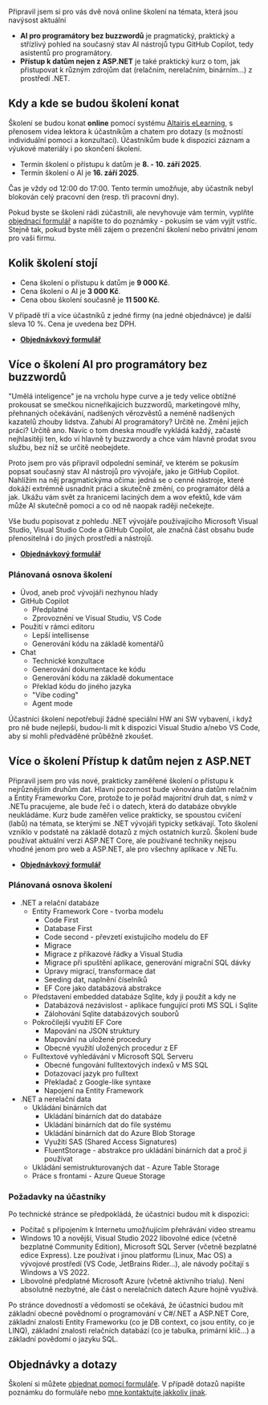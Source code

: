 <!-- dcterms:title = AI pro programátory bez buzzwordů a Přístup k datům nejen z ASP.NET Core - pozvánka -->
<!-- dcterms:abstract = Připravil jsem pro vás dvě nové, prakticky zaměřená online školení o přístupu k datům a AI pro programátory. -->
<!-- dcterms:creator = Michal Altair Valášek -->
<!-- x4w:pictureUrl = /perex-pictures/20250427-data.jpg -->
<!-- x4w:pictureWidth = 150 -->
<!-- x4w:pictureHeight = 150 -->
<!-- x4w:coverUrl = /cover-pictures/20250427-data.jpg -->
<!-- x4w:category = Akce a události -->
<!-- x4w:category = IT -->
<!-- dcterms:date = 2025-08-12 -->

Připravil jsem si pro vás dvě nová online školení na témata, která jsou navýsost aktuální

* **AI pro programátory bez buzzwordů** je pragmatický, praktický a střízlivý pohled na současný stav AI nástrojů typu GitHub Copilot, tedy asistentů pro programátory. 
* **Přístup k datům nejen z ASP.NET** je také praktický kurz o tom, jak přistupovat k různým zdrojům dat (relačním, nerelačním, binárním...) z prostředí .NET.

## Kdy a kde se budou školení konat

Školení se budou konat **online** pomocí systému [Altairis eLearning](https://elearning.altairis.cz), s přenosem videa lektora k účastníkům a chatem pro dotazy (s možností individuální pomoci a konzultací). Účastníkům bude k dispozici záznam a výukové materiály i po skončení školení.

* Termín školení o přístupu k datům je **8. - 10. září 2025**.
* Termín školení o AI je **16. září 2025**.

Čas je vždy od 12:00 do 17:00. Tento termín umožňuje, aby účastník nebyl blokován celý pracovní den (resp. tři pracovní dny). 

Pokud byste se školení rádi zúčastnili, ale nevyhovuje vám termín, vyplňte [objednací formulář](https://forms.office.com/r/bvnEsCWBd3) a napište to do poznámky - pokusím se vám vyjít vstříc. Stejně tak, pokud byste měli zájem o prezenční školení nebo privátní jenom pro vaši firmu.

## Kolik školení stojí

* Cena školení o přístupu k datům je **9 000 Kč**. 
* Cena školení o AI je **3 000 Kč**.
* Cena obou školení současně je **11 500 Kč**.

V případě tří a více účastníků z jedné firmy (na jedné objednávce) je další sleva 10 %. Cena je uvedena bez DPH.

* **[Objednávkový formulář](https://forms.office.com/r/bvnEsCWBd3)**

## Více o školení AI pro programátory bez buzzwordů

"Umělá inteligence" je na vrcholu hype curve a je tedy velice obtížné prokousat se smečkou nicneříkajících buzzwordů, marketingové mlhy, přehnaných očekávání, nadšených věrozvěstů a neméně nadšených kazatelů zhouby lidstva. Zahubí AI programátory? Určitě ne. Změní jejich práci? Určitě ano. Navíc o tom dneska moudře vykládá každý, začasté nejhlasitěji ten, kdo ví hlavně ty buzzwordy a chce vám hlavně prodat svou službu, bez níž se určitě neobejdete.

Proto jsem pro vás připravil odpolední seminář, ve kterém se pokusím popsat současný stav AI nástrojů pro vývojáře, jako je GitHub Copilot. Nahlížím na něj pragmatickýma očima: jedná se o cenné nástroje, které dokáží extrémně usnadnit práci a skutečně změní, co programátor dělá a jak. Ukážu vám svět za hranicemi laciných dem a wov efektů, kde vám může AI skutečně pomoci a co od ně naopak raději nečekejte.

Vše budu popisovat z pohledu .NET vývojáře používajícího Microsoft Visual Studio, Visual Studio Code a GitHub Copilot, ale značná část obsahu bude přenositelná i do jiných prostředí a nástrojů.

* **[Objednávkový formulář](https://forms.office.com/r/bvnEsCWBd3)**

### Plánovaná osnova školení

* Úvod, aneb proč vývojáři nezhynou hlady
* GitHub Copilot
    * Předplatné
    * Zprovoznění ve Visual Studiu, VS Code
* Použití v rámci editoru
    * Lepší intellisense
    * Generování kódu na základě komentářů
* Chat
    * Technické konzultace
    * Generování dokumentace ke kódu
    * Generování kódu na základě dokumentace
    * Překlad kódu do jiného jazyka
    * "Vibe coding"
    * Agent mode

Účastníci školení nepotřebují žádné speciální HW ani SW vybavení, i když pro ně bude nejlepší, budou-li mít k dispozici Visual Studio a/nebo VS Code, aby si mohli předváděné průběžně zkoušet.

## Více o školení Přístup k datům nejen z ASP.NET

Připravil jsem pro vás nové, prakticky zaměřené školení o přístupu k nejrůznějším druhům dat. Hlavní pozornost bude věnována datům relačním a Entity Frameworku Core, protože to je pořád majoritní druh dat, s nímž v .NETu pracujeme, ale bude řeč i o datech, která do databáze obvykle neukládáme. Kurz bude zaměřen velice prakticky, se spoustou cvičení (labů) na témata, se kterými se .NET vývojáři typicky setkávají. Toto školení vzniklo v podstatě na základě dotazů z mých ostatních kurzů. Školení bude používat aktuální verzi ASP.NET Core, ale používané techniky nejsou vhodné jenom pro web a ASP.NET, ale pro všechny aplikace v .NETu.

* **[Objednávkový formulář](https://forms.office.com/r/bvnEsCWBd3)**

### Plánovaná osnova školení

* .NET a relační databáze
    * Entity Framework Core - tvorba modelu
        * Code First
        * Database First
        * Code second - převzetí existujícího modelu do EF
        * Migrace
        * Migrace z příkazové řádky a Visual Studia
        * Migrace při spuštění aplikace, generování migrační SQL dávky
        * Úpravy migrací, transformace dat
        * Seeding dat, naplnění číselníků
        * EF Core jako databázová abstrakce
    * Představení embedded databáze Sqlite, kdy ji použít a kdy ne
        * Databázová nezávislost - aplikace fungující proti MS SQL i Sqlite
        * Zálohování Sqlite databázových souborů
    * Pokročilejší využití EF Core
        * Mapování na JSON struktury
        * Mapování na uložené procedury
        * Obecné využití uložených procedur z EF
    * Fulltextové vyhledávání v Microsoft SQL Serveru
        * Obecné fungování fulltextových indexů v MS SQL
        * Dotazovací jazyk pro fulltext
        * Překladač z Google-like syntaxe
        * Napojení na Entity Framework
* .NET a nerelační data
    * Ukládání binárních dat
        * Ukládání binárních dat do databáze
        * Ukládání binárních dat do file systému
        * Ukládání binárních dat do Azure Blob Storage
        * Využití SAS (Shared Access Signatures)
        * FluentStorage - abstrakce pro ukládání binárních dat a proč ji používat
    * Ukládání semistrukturovaných dat - Azure Table Storage
    * Práce s frontami - Azure Queue Storage

### Požadavky na účastníky

Po technické stránce se předpokládá, že účastníci budou mít k dispozici:

* Počítač s připojením k Internetu umožňujícím přehrávání video streamu
* Windows 10 a novější, Visual Studio 2022 libovolné edice (včetně bezplatné Community Edition), Microsoft SQL Server (včetně bezplatné edice Express). Lze používat i jinou platformu (Linux, Mac OS) a vývojové prostředí (VS Code, JetBrains Rider...), ale návody počítají s Windows a VS 2022.
* Libovolné předplatné Microsoft Azure (včetně aktivního trialu). Není absolutně nezbytné, ale část o nerelačních datech Azure hojně využívá.

Po stránce dovedností a vědomostí se očekává, že účastníci budou mít základní obecné povědnomí o programování v C#/.NET a ASP.NET Core, základní znalosti Entity Frameworku (co je DB context, co jsou entity, co je LINQ), základní znalosti relačních databází (co je tabulka, primární klíč...) a základní povědomí o jazyku SQL.

## Objednávky a dotazy

Školení si můžete [objednat pomocí formuláře](https://forms.office.com/r/bvnEsCWBd3). V případě dotazů napište poznámku do formuláře nebo [mne kontaktujte jakkoliv jinak](https://www.rider.cz/#contact).